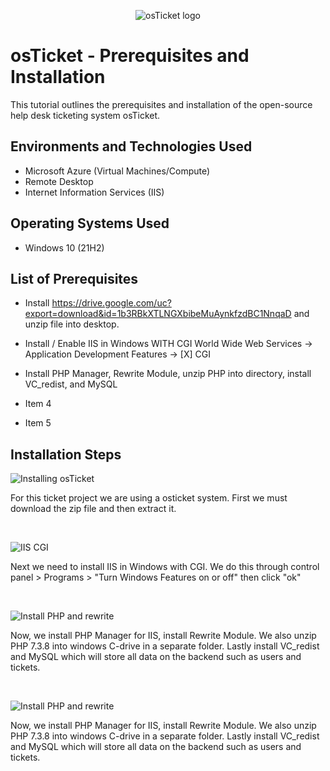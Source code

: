 <p align="center">
<img src="https://i.imgur.com/Clzj7Xs.png" alt="osTicket logo"/>
</p>

<h1>osTicket - Prerequisites and Installation</h1>
This tutorial outlines the prerequisites and installation of the open-source help desk ticketing system osTicket.<br />


<h2>Environments and Technologies Used</h2>

- Microsoft Azure (Virtual Machines/Compute)
- Remote Desktop
- Internet Information Services (IIS)

<h2>Operating Systems Used </h2>

- Windows 10</b> (21H2)

<h2>List of Prerequisites</h2>



- Install https://drive.google.com/uc?export=download&id=1b3RBkXTLNGXbibeMuAynkfzdBC1NnqaD and unzip file into desktop.
- Install / Enable IIS in Windows WITH CGI
World Wide Web Services -> Application Development Features -> [X] CGI

- Install PHP Manager, Rewrite Module, unzip PHP into directory, install VC_redist, and MySQL
- Item 4
- Item 5

<h2>Installation Steps</h2>



<p>


![Installing osTicket](https://github.com/user-attachments/assets/09cdffbf-b945-4127-9a84-3ec8871b6138)

</p>
<p>
For this ticket project we are using a osticket system. First we must download the zip file and then extract it.
</p>
<br />

<p>
  
  ![IIS   CGI](https://github.com/user-attachments/assets/21ef0e3a-1666-48dd-9361-4333c89fa821)

</p>
<p>
Next we need to install IIS in Windows with CGI. We do this through control panel > Programs > "Turn Windows Features on or off" then click "ok"
</p>
<br />


<p>
  
![Install PHP and rewrite](https://github.com/user-attachments/assets/c8937ec4-a6af-4b30-9c37-dc46b883ae51)

</p>
<p>
Now, we install PHP Manager for IIS, install Rewrite Module. We also unzip PHP 7.3.8 into windows C-drive in a separate folder. Lastly install VC_redist and MySQL which will store all data on the backend such as users and tickets.
</p>
<br />


<p>
  
![Install PHP and rewrite](https://github.com/user-attachments/assets/c8937ec4-a6af-4b30-9c37-dc46b883ae51)

</p>
<p>
Now, we install PHP Manager for IIS, install Rewrite Module. We also unzip PHP 7.3.8 into windows C-drive in a separate folder. Lastly install VC_redist and MySQL which will store all data on the backend such as users and tickets.
</p>
<br />
